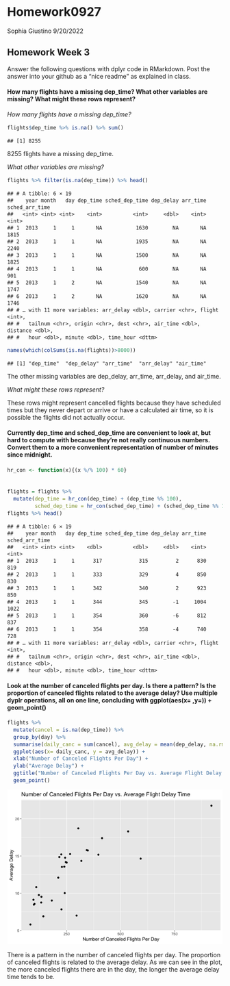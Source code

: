 Homework0927
================
Sophia Giustino
9/20/2022

## Homework Week 3

Answer the following questions with dplyr code in RMarkdown. Post the
answer into your github as a “nice readme” as explained in class.

#### How many flights have a missing dep\_time? What other variables are missing? What might these rows represent?

*How many flights have a missing dep\_time?*

``` r
flights$dep_time %>% is.na() %>% sum()
```

    ## [1] 8255

8255 flights have a missing dep\_time.

*What other variables are missing?*

``` r
flights %>% filter(is.na(dep_time)) %>% head()
```

    ## # A tibble: 6 × 19
    ##    year month   day dep_time sched_dep_time dep_delay arr_time sched_arr_time
    ##   <int> <int> <int>    <int>          <int>     <dbl>    <int>          <int>
    ## 1  2013     1     1       NA           1630        NA       NA           1815
    ## 2  2013     1     1       NA           1935        NA       NA           2240
    ## 3  2013     1     1       NA           1500        NA       NA           1825
    ## 4  2013     1     1       NA            600        NA       NA            901
    ## 5  2013     1     2       NA           1540        NA       NA           1747
    ## 6  2013     1     2       NA           1620        NA       NA           1746
    ## # … with 11 more variables: arr_delay <dbl>, carrier <chr>, flight <int>,
    ## #   tailnum <chr>, origin <chr>, dest <chr>, air_time <dbl>, distance <dbl>,
    ## #   hour <dbl>, minute <dbl>, time_hour <dttm>

``` r
names(which(colSums(is.na(flights))>8000))
```

    ## [1] "dep_time"  "dep_delay" "arr_time"  "arr_delay" "air_time"

The other missing variables are dep\_delay, arr\_time, arr\_delay, and
air\_time.

*What might these rows represent?*

These rows might represent cancelled flights because they have scheduled
times but they never depart or arrive or have a calculated air time, so
it is possible the flights did not actually occur.

#### Currently dep\_time and sched\_dep\_time are convenient to look at, but hard to compute with because they’re not really continuous numbers. Convert them to a more convenient representation of number of minutes since midnight.

``` r
hr_con <- function(x){(x %/% 100) * 60}


flights = flights %>% 
  mutate(dep_time = hr_con(dep_time) + (dep_time %% 100), 
         sched_dep_time = hr_con(sched_dep_time) + (sched_dep_time %% 100)) 
flights %>% head()
```

    ## # A tibble: 6 × 19
    ##    year month   day dep_time sched_dep_time dep_delay arr_time sched_arr_time
    ##   <int> <int> <int>    <dbl>          <dbl>     <dbl>    <int>          <int>
    ## 1  2013     1     1      317            315         2      830            819
    ## 2  2013     1     1      333            329         4      850            830
    ## 3  2013     1     1      342            340         2      923            850
    ## 4  2013     1     1      344            345        -1     1004           1022
    ## 5  2013     1     1      354            360        -6      812            837
    ## 6  2013     1     1      354            358        -4      740            728
    ## # … with 11 more variables: arr_delay <dbl>, carrier <chr>, flight <int>,
    ## #   tailnum <chr>, origin <chr>, dest <chr>, air_time <dbl>, distance <dbl>,
    ## #   hour <dbl>, minute <dbl>, time_hour <dttm>

#### Look at the number of canceled flights per day. Is there a pattern? Is the proportion of canceled flights related to the average delay? Use multiple dyplr operations, all on one line, concluding with ggplot(aes(x= ,y=)) + geom\_point()

``` r
flights %>% 
  mutate(cancel = is.na(dep_time)) %>% 
  group_by(day) %>% 
  summarise(daily_canc = sum(cancel), avg_delay = mean(dep_delay, na.rm = TRUE)) %>% 
  ggplot(aes(x= daily_canc, y = avg_delay)) +
  xlab("Number of Canceled Flights Per Day") +
  ylab("Average Delay") +
  ggtitle("Number of Canceled Flights Per Day vs. Average Flight Delay Time") +
  geom_point() 
```

![](README_files/figure-gfm/unnamed-chunk-4-1.png)<!-- -->

There is a pattern in the number of canceled flights per day. The
proportion of canceled flights is related to the average delay. As we
can see in the plot, the more canceled flights there are in the day, the
longer the average delay time tends to be.
